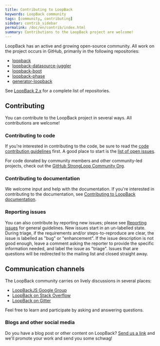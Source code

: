 ```yaml
---
title: Contributing to LoopBack
keywords: LoopBack community
tags: [community, contributing]
sidebar: contrib_sidebar
permalink: /doc/en/contrib/index.html
summary: Contributions to the LoopBack project are welcome!
---
```


LoopBack has an active and growing open-source community. All work on the project occurs in GitHub, primarily in the following repositories:

*   [loopback](https://github.com/strongloop/loopback)
*   [loopback-datasource-juggler](https://github.com/strongloop/loopback-datasource-juggler)
*   [loopback-boot](https://github.com/strongloop/loopback-boot)
*   [loopback-phase](https://github.com/strongloop/loopback-phase)
*   [generator-loopback](https://github.com/strongloop/generator-loopback)

See [LoopBack 2.x](/doc/en/lb2/index.html#the-loopback-framework) for a complete list of repositories.

## Contributing

You can contribute to the LoopBack project in several ways. All contributions are welcome!

### Contributing to code

If you're interested in contributing to the code, be sure to read the [code contribution guidelines](code-contrib.html) first. A good place to start is the [list of open issues](https://github.com/strongloop/loopback/issues?q=is%3Aopen+is%3Aissue+label%3A%22Beginner+Friendly%22).

For code donated by community members and other community-led projects, check out the [GitHub StrongLoop Community Org](https://github.com/strongloop-community).

### Contributing to documentation

We welcome input and help with the documentation. If you're interested in contributing to the documentation, see [Contributing to LoopBack documentation](doc-contrib.html).

### Reporting issues

You can also contribute by reporting new issues; please see [Reporting issues](https://github.com/strongloop/loopback/wiki/Reporting-issues) for general guidelines. New issues start in an un-labelled state. During triage, if the requirements and/or steps-to-reproduce are clear, the issue is labelled as "bug" or "enhancement". If the issue description is not good enough, leave a comment asking the reporter to provide the specific information needed, and label the issue as "triage". Issues that are questions will be redirected to the mailing list and closed straight away.

## Communication channels

The LoopBack community carries on lively discussions in several places:

*   [LoopBackJS Google Group](https://groups.google.com/forum/?fromgroups#!forum/loopbackjs)
*   [LoopBack on Stack Overflow](http://stackoverflow.com/questions/tagged/strongloop)
*   [LoopBack on Gitter](https://gitter.im/strongloop/loopback)

Feel free to learn and participate by asking and answering questions.

### Blogs and other social media

Do you have a blog post or other content on LoopBack? [Send us a link](mailto:callback@ibm.com) and we'll promote your work and send you some schwag!
